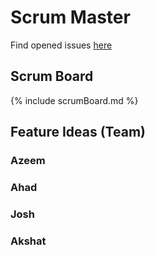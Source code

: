 # Scrum Master

Find opened issues [here](https://github.com/Azeem-Khan1/TripleAJv3/issues)

## Scrum Board

{% include scrumBoard.md %}

## Feature Ideas (Team)

### Azeem

> 

### Ahad

>  

### Josh

> 


### Akshat

> 

